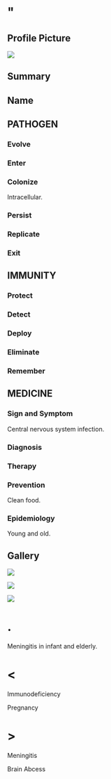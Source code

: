 # "

## Profile Picture

![](1.jpeg)

## Summary

## Name

## PATHOGEN

### Evolve

### Enter

### Colonize

Intracellular.

### Persist

### Replicate

### Exit

## IMMUNITY

### Protect

### Detect

### Deploy

### Eliminate

### Remember

## MEDICINE

### Sign and Symptom

Central nervous system infection.

### Diagnosis

### Therapy

### Prevention

Clean food.

### Epidemiology

Young and old.

## Gallery

![](2.jpeg)

![](3.jpeg)

![](4.jpeg)

# .

Meningitis in infant and elderly.

# <

Immunodeficiency

Pregnancy

# >

Meningitis

Brain Abcess
